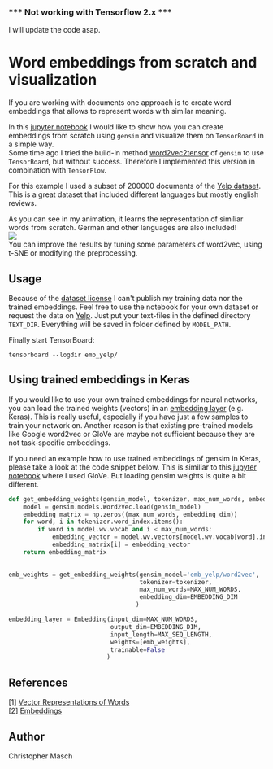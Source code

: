 ### *** Not working with Tensorflow 2.x ***
I will update the code asap.


# Word embeddings from scratch and visualization
If you are working with documents one approach is to create word embeddings that allows to represent words with similar meaning.

In this [jupyter notebook](https://github.com/cmasch/word-embeddings-from-scratch/blob/master/Create_Embeddings.ipynb) I would like to show how you can create embeddings from scratch using `gensim` and visualize them on `TensorBoard` in a simple way.<br>
Some time ago I tried the build-in method [word2vec2tensor](https://radimrehurek.com/gensim/scripts/word2vec2tensor.html) of `gensim` to use `TensorBoard`, but without success. Therefore I implemented this version in combination with `TensorFlow`.

For this example I used a subset of 200000 documents of the [Yelp dataset](https://www.yelp.com/dataset). This is a great dataset that included different languages but mostly english reviews.<br>

As you can see in my animation, it learns the representation of similiar words from scratch. German and other languages are also included!<br>
<img src="./embedding.gif"><br>
You can improve the results by tuning some parameters of word2vec, using t-SNE or modifying the preprocessing.

## Usage
Because of the [dataset license](https://s3-media2.fl.yelpcdn.com/assets/srv0/engineering_pages/e926cc12796d/assets/vendor/yelp-dataset-license.pdf) I can't publish my training data nor the trained embeddings. Feel free to use the notebook for your own dataset or request the data on [Yelp](https://www.yelp.com/dataset).
Just put your text-files in the defined directory `TEXT_DIR`. Everything will be saved in folder defined by `MODEL_PATH`.

Finally start TensorBoard:
```
tensorboard --logdir emb_yelp/
```

## Using trained embeddings in Keras
If you would like to use your own trained embeddings for neural networks, you can load the trained weights (vectors) in an [embedding layer](https://keras.io/layers/embeddings/) (e.g. Keras). This is really useful, especially if you have just a few samples to train your network on. Another reason is that existing pre-trained models like Google word2vec or GloVe are maybe not sufficient because they are not task-specific embeddings.

If you need an example how to use trained embeddings of gensim in Keras, please take a look at the code snippet below. This is similiar to this [jupyter notebook](https://github.com/cmasch/cnn-text-classification/blob/master/Evaluation.ipynb) where I used GloVe. But loading gensim weights is quite a bit different.

```python
def get_embedding_weights(gensim_model, tokenizer, max_num_words, embedding_dim):
    model = gensim.models.Word2Vec.load(gensim_model)
    embedding_matrix = np.zeros((max_num_words, embedding_dim))
    for word, i in tokenizer.word_index.items():
        if word in model.wv.vocab and i < max_num_words:
            embedding_vector = model.wv.vectors[model.wv.vocab[word].index]
            embedding_matrix[i] = embedding_vector
    return embedding_matrix
    

emb_weights = get_embedding_weights(gensim_model='emb_yelp/word2vec',
                                    tokenizer=tokenizer,
                                    max_num_words=MAX_NUM_WORDS,
                                    embedding_dim=EMBEDDING_DIM
                                   )

embedding_layer = Embedding(input_dim=MAX_NUM_WORDS,
                            output_dim=EMBEDDING_DIM,
                            input_length=MAX_SEQ_LENGTH,
                            weights=[emb_weights],
                            trainable=False
                           )
```

## References
[1] [Vector Representations of Words](https://www.tensorflow.org/tutorials/word2vec)<br>
[2] [Embeddings](https://www.tensorflow.org/programmers_guide/embedding)

## Author
Christopher Masch
